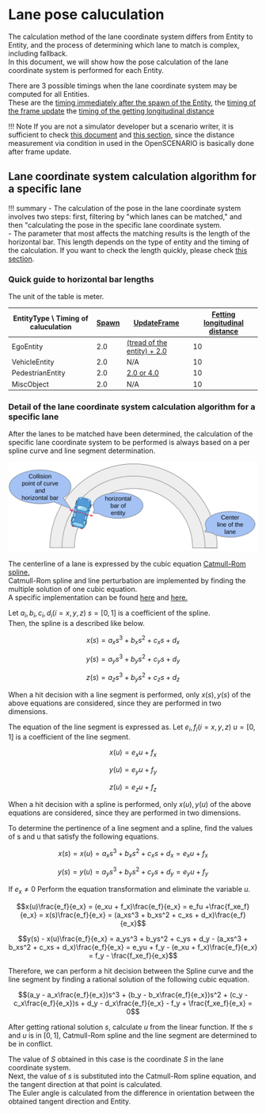 # Lane pose caluculation

The calculation method of the lane coordinate system differs from Entity to Entity, and the process of determining which lane to match is complex, including fallback.  
In this document, we will show how the pose calculation of the lane coordinate system is performed for each Entity.

There are 3 possible timings when the lane coordinate system may be computed for all Entities.  
These are the [timing immediately after the spawn of the Entity](Spawn.md), the [timing of the frame update](UpdateFrame.md) the [timing of the getting longitudinal distance](GetLongitudinalDistance.md)

!!! Note
    If you are not a simulator developer but a scenario writer, it is sufficient to check [this document](UpdateFrame.md) and [this section](#lane-coordinate-system-calculation-algorithm-for-a-specific-lane), since the distance measurement via condition in used in the OpenSCENARIO is basically done after frame update.

## Lane coordinate system calculation algorithm for a specific lane

!!! summary
    - The calculation of the pose in the lane coordinate system involves two steps: first, filtering by "which lanes can be matched," and then "calculating the pose in the specific lane coordinate system.  
    - The parameter that most affects the matching results is the length of the horizontal bar. This length depends on the type of entity and the timing of the calculation. If you want to check the length quickly, please check [this section](#quick-guide-to-horizontal-bar-lengths).

### Quick guide to horizontal bar lengths 

The unit of the table is meter.

| EntityType \ Timing of caluculation | [Spawn](Spawn.md) | [UpdateFrame](UpdateFrame.md)                                                          | [Fetting longitudinal distance](GetLongitudinalDistance.md) |
| ----------------------------------- | ----------------- | -------------------------------------------------------------------------------------- | ----------------------------------------------------------- |
| EgoEntity                           | 2.0               | [(tread of the entity) + 2.0](UpdateFrame.md#calculate-pose-in-lane-coordinate-system) | 10                                                          |
| VehicleEntity                       | 2.0               | N/A                                                                                    | 10                                                          |
| PedestrianEntity                    | 2.0               | [2.0 or 4.0](UpdateFrame.md#pedestrian-entity-with-behavior-tree)                      | 10                                                          |
| MiscObject                          | 2.0               | N/A                                                                                    | 10                                                          |

### Detail of the lane coordinate system calculation algorithm for a specific lane

After the lanes to be matched have been determined, the calculation of the specific lane coordinate system to be performed is always based on a per spline curve and line segment determination.

![Lane pose calculation](../../image/lane_pose_calculation.png "Lane pose calculation.")

The centerline of a lane is expressed by the cubic equation [Catmull-Rom spline.](https://en.wikipedia.org/wiki/Centripetal_Catmull%E2%80%93Rom_spline)  
Catmull-Rom spline and line perturbation are implemented by finding the multiple solution of one cubic equation.  
A specific implementation can be found [here](https://github.com/tier4/scenario_simulator_v2/blob/5f19d39ef29243396f26225976975f0c27914c12/common/math/geometry/src/solver/polynomial_solver.cpp#L98-L131) and [here.](https://github.com/tier4/scenario_simulator_v2/blob/5f19d39ef29243396f26225976975f0c27914c12/common/math/geometry/src/spline/hermite_curve.cpp#L124-L187)

Let $a_i,b_i,c_i,d_i (i = x, y, z)$ $s = [0,1]$ is a coefficient of the spline.  
Then, the spline is a described like below.  

$$x(s) = a_xs^3 + b_xs^2 + c_xs + d_x $$

$$y(s) = a_ys^3 + b_ys^2 + c_ys + d_y $$

$$z(s) = a_zs^3 + b_ys^2 + c_zs + d_z $$

When a hit decision with a line segment is performed, only $x(s),y(s)$ of the above equations are considered, since they are performed in two dimensions.  

The equation of the line segment is expressed as.
Let $e_i,f_i (i = x, y, z)$ $u = [0,1]$ is a coefficient of the line segment.  

$$x(u) = e_xu + f_x $$

$$y(u) = e_yu + f_y $$

$$z(u) = e_zu + f_z $$

When a hit decision with a spline is performed, only $x(u),y(u)$ of the above equations are considered, since they are performed in two dimensions.  

To determine the pertinence of a line segment and a spline, find the values of s and u that satisfy the following equations.  

$$x(s) = x(u) = a_xs^3 + b_xs^2 + c_xs + d_x = e_xu + f_x$$

$$y(s) = y(u) = a_ys^3 + b_ys^2 + c_ys + d_y = e_yu + f_y$$

If $e_x\neq0$
Perform the equation transformation and eliminate the variable $u$.

$$x(u)\frac{e_f}{e_x} = (e_xu + f_x)\frac{e_f}{e_x} = e_fu +\frac{f_xe_f}{e_x} = x(s)\frac{e_f}{e_x} = (a_xs^3 + b_xs^2 + c_xs + d_x)\frac{e_f}{e_x}$$

$$y(s) - x(u)\frac{e_f}{e_x} = a_ys^3 + b_ys^2 + c_ys + d_y - (a_xs^3 + b_xs^2 + c_xs + d_x)\frac{e_f}{e_x} = e_yu + f_y - (e_xu + f_x)\frac{e_f}{e_x} = f_y - \frac{f_xe_f}{e_x}$$

Therefore, we can perform a hit decision between the Spline curve and the line segment by finding a rational solution of the following cubic equation.

$$(a_y - a_x\frac{e_f}{e_x})s^3 + (b_y - b_x\frac{e_f}{e_x})s^2 + (c_y - c_x\frac{e_f}{e_x})s + d_y - d_x\frac{e_f}{e_x} - f_y + \frac{f_xe_f}{e_x} = 0$$

After getting rational solution $s$, calculate $u$ from the linear function.
If the $s$ and $u$ is in $[0,1]$, Catmull-Rom spline and the line segment are determined to be in conflict.

The value of $S$ obtained in this case is the coordinate $S$ in the lane coordinate system.  
Next, the value of $s$ is substituted into the Catmull-Rom spline equation, and the tangent direction at that point is calculated.  
The Euler angle is calculated from the difference in orientation between the obtained tangent direction and Entity.
